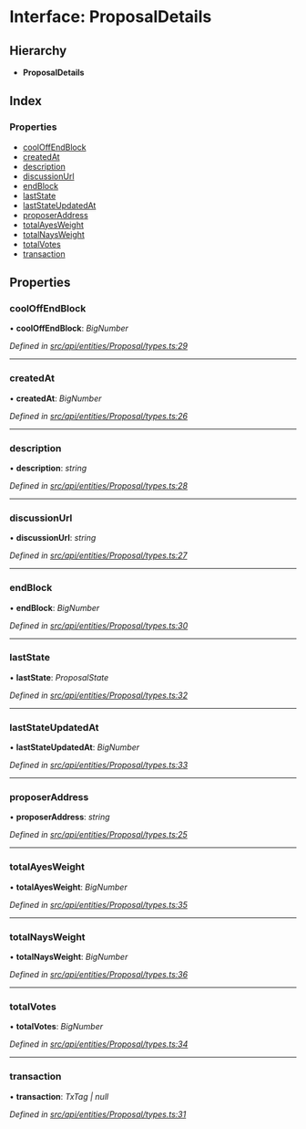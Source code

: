 # Interface: ProposalDetails

## Hierarchy

* **ProposalDetails**

## Index

### Properties

* [coolOffEndBlock](proposaldetails.md#cooloffendblock)
* [createdAt](proposaldetails.md#createdat)
* [description](proposaldetails.md#description)
* [discussionUrl](proposaldetails.md#discussionurl)
* [endBlock](proposaldetails.md#endblock)
* [lastState](proposaldetails.md#laststate)
* [lastStateUpdatedAt](proposaldetails.md#laststateupdatedat)
* [proposerAddress](proposaldetails.md#proposeraddress)
* [totalAyesWeight](proposaldetails.md#totalayesweight)
* [totalNaysWeight](proposaldetails.md#totalnaysweight)
* [totalVotes](proposaldetails.md#totalvotes)
* [transaction](proposaldetails.md#transaction)

## Properties

###  coolOffEndBlock

• **coolOffEndBlock**: *BigNumber*

*Defined in [src/api/entities/Proposal/types.ts:29](https://github.com/PolymathNetwork/polymesh-sdk/blob/36c7bf5/src/api/entities/Proposal/types.ts#L29)*

___

###  createdAt

• **createdAt**: *BigNumber*

*Defined in [src/api/entities/Proposal/types.ts:26](https://github.com/PolymathNetwork/polymesh-sdk/blob/36c7bf5/src/api/entities/Proposal/types.ts#L26)*

___

###  description

• **description**: *string*

*Defined in [src/api/entities/Proposal/types.ts:28](https://github.com/PolymathNetwork/polymesh-sdk/blob/36c7bf5/src/api/entities/Proposal/types.ts#L28)*

___

###  discussionUrl

• **discussionUrl**: *string*

*Defined in [src/api/entities/Proposal/types.ts:27](https://github.com/PolymathNetwork/polymesh-sdk/blob/36c7bf5/src/api/entities/Proposal/types.ts#L27)*

___

###  endBlock

• **endBlock**: *BigNumber*

*Defined in [src/api/entities/Proposal/types.ts:30](https://github.com/PolymathNetwork/polymesh-sdk/blob/36c7bf5/src/api/entities/Proposal/types.ts#L30)*

___

###  lastState

• **lastState**: *ProposalState*

*Defined in [src/api/entities/Proposal/types.ts:32](https://github.com/PolymathNetwork/polymesh-sdk/blob/36c7bf5/src/api/entities/Proposal/types.ts#L32)*

___

###  lastStateUpdatedAt

• **lastStateUpdatedAt**: *BigNumber*

*Defined in [src/api/entities/Proposal/types.ts:33](https://github.com/PolymathNetwork/polymesh-sdk/blob/36c7bf5/src/api/entities/Proposal/types.ts#L33)*

___

###  proposerAddress

• **proposerAddress**: *string*

*Defined in [src/api/entities/Proposal/types.ts:25](https://github.com/PolymathNetwork/polymesh-sdk/blob/36c7bf5/src/api/entities/Proposal/types.ts#L25)*

___

###  totalAyesWeight

• **totalAyesWeight**: *BigNumber*

*Defined in [src/api/entities/Proposal/types.ts:35](https://github.com/PolymathNetwork/polymesh-sdk/blob/36c7bf5/src/api/entities/Proposal/types.ts#L35)*

___

###  totalNaysWeight

• **totalNaysWeight**: *BigNumber*

*Defined in [src/api/entities/Proposal/types.ts:36](https://github.com/PolymathNetwork/polymesh-sdk/blob/36c7bf5/src/api/entities/Proposal/types.ts#L36)*

___

###  totalVotes

• **totalVotes**: *BigNumber*

*Defined in [src/api/entities/Proposal/types.ts:34](https://github.com/PolymathNetwork/polymesh-sdk/blob/36c7bf5/src/api/entities/Proposal/types.ts#L34)*

___

###  transaction

• **transaction**: *TxTag | null*

*Defined in [src/api/entities/Proposal/types.ts:31](https://github.com/PolymathNetwork/polymesh-sdk/blob/36c7bf5/src/api/entities/Proposal/types.ts#L31)*
